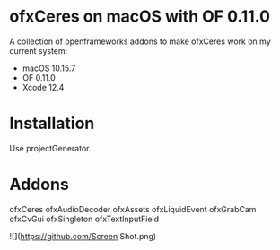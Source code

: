 # ofxCeres on macOS with OF 0.11.0

A collection of openframeworks addons to make ofxCeres work on my current system: 
- macOS 10.15.7
- OF 0.11.0
- Xcode 12.4


# Installation

Use projectGenerator.

# Addons

ofxCeres
ofxAudioDecoder
ofxAssets
ofxLiquidEvent
ofxGrabCam
ofxCvGui
ofxSingleton
ofxTextInputField

![](https://github.com/Screen Shot.png)
